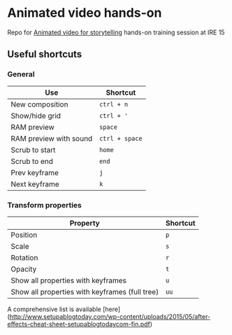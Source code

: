 # Animated video hands-on
Repo for [Animated video for storytelling](https://ire.org/events-and-training/event/1574/2038/) hands-on training session at IRE 15

## Useful shortcuts

### General
| Use                    | Shortcut       |
|------------------------|----------------|
| New composition        | `ctrl + n`     |
| Show/hide grid         | `ctrl + '`     |
| RAM preview            | `space`        |
| RAM preview with sound | `ctrl + space` |
| Scrub to start         | `home`         |
| Scrub to end           | `end`          |
| Prev keyframe          | `j`            |
| Next keyframe          | `k`            |

### Transform properties
| Property | Shortcut |
|----------|----------|
| Position | `p`      |
| Scale    | `s`      |
| Rotation | `r`      |
| Opacity  | `t`      |
| Show all properties with keyframes  | `u`      |
| Show all properties with keyframes (full tree)  | `uu`      |

A comprehensive list is available [here] (http://www.setupablogtoday.com/wp-content/uploads/2015/05/after-effects-cheat-sheet-setupablogtodaycom-fin.pdf)
